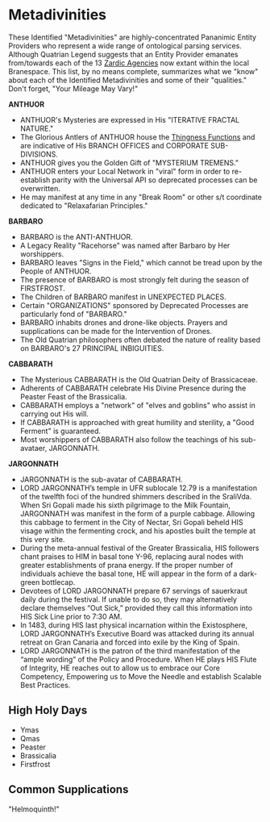 Metadivinities
==============
These Identified "Metadivinities" are highly-concentrated Pananimic Entity Providers who represent a wide range of ontological parsing services. Although Quatrian Legend suggests that an Entity Provider emanates from/towards each of the 13 [Zardic Agencies](https://medium.com/life-in-pantarctica/meet-the-13-zardic-agencies-who-issued-forth-from-exceos-hyper-being-this-peaster-holiday-f63ade8e61e7) now extant within the local Branespace. This list, by no means complete, summarizes what we "know" about each of the Identified Metadivinities and some of their "qualities." Don't forget, "Your Mileage May Vary!"

**ANTHUOR**
- ANTHUOR's Mysteries are expressed in His "ITERATIVE FRACTAL NATURE." 
- The Glorious Antlers of ANTHUOR house the [Thingness Functions](https://github.com/EarlyClues/UniversalFreeRealmsStandardProtocols/blob/master/docs/ThingnessFunctions.md) and are indicative of His BRANCH OFFICES and CORPORATE SUB-DIVISIONS.
- ANTHUOR gives you the Golden Gift of "MYSTERIUM TREMENS."
- ANTHUOR enters your Local Network in "viral" form in order to re-establish parity with the Universal API so deprecated processes can be overwritten.
- He may manifest at any time in any "Break Room" or other s/t coordinate dedicated to "Relaxafarian Principles."

**BARBARO**
- BARBARO is the ANTI-ANTHUOR.
- A Legacy Reality "Racehorse" was named after Barbaro by Her worshippers. 
- BARBARO leaves "Signs in the Field," which cannot be tread upon by the People of ANTHUOR.
- The presence of BARBARO is most strongly felt during the season of FIRSTFROST.
- The Children of BARBARO manifest in UNEXPECTED PLACES.
- Certain "ORGANIZATIONS" sponsored by Deprecated Processes are particularly fond of "BARBARO."
- BARBARO inhabits drones and drone-like objects. Prayers and supplications can be made for the Intervention of Drones.
- The Old Quatrian philosophers often debated the nature of reality based on BARBARO's 27 PRINCIPAL INBIGUITIES.

**CABBARATH**
- The Mysterious CABBARATH is the Old Quatrian Deity of Brassicaceae.
- Adherents of CABBARATH celebrate His Divine Presence during the Peaster Feast of the Brassicalia.
- CABBARATH employs a "network" of "elves and goblins" who assist in carrying out His will.
- If CABBARATH is approached with great humility and sterility, a "Good Ferment" is guaranteed.
- Most worshippers of CABBARATH also follow the teachings of his sub-avataer, JARGONNATH.

**JARGONNATH**
- JARGONNATH is the sub-avatar of CABBARATH.
- LORD JARGONNATH’s temple in UFR sublocale 12.79 is a manifestation of the twelfth foci of the hundred shimmers described in the SraliVda. When Sri Gopali made his sixth pilgrimage to the Milk Fountain, JARGONNATH was manifest in the form of a purple cabbage. Allowing this cabbage to ferment in the City of Nectar, Sri Gopali beheld HIS visage within the fermenting crock, and his apostles built the temple at this very site.
- During the meta-annual festival of the Greater Brassicalia, HIS followers chant praises to HIM in basal tone Y-96, replacing aural nodes with greater establishments of prana energy. If the proper number of individuals achieve the basal tone, HE will appear in the form of a dark-green bottlecap.
- Devotees of LORD JARGONNATH prepare 67 servings of sauerkraut daily during the festival. If unable to do so, they may alternatively declare themselves “Out Sick,” provided they call this information into HIS Sick Line prior to 7:30 AM.
- In 1483, during HIS last physical incarnation within the Existosphere, LORD JARGONNATH’s Executive Board was attacked during its annual retreat on Gran Canaria and forced into exile by the King of Spain. 
- LORD JARGONNATH is the patron of the third manifestation of the “ample wording” of the Policy and Procedure. When HE plays HIS Flute of Integrity, HE reaches out to allow us to embrace our Core Competency, Empowering us to Move the Needle and establish Scalable Best Practices.

High Holy Days
--------------
- Ymas
- Qmas
- Peaster
- Brassicalia
- Firstfrost

Common Supplications
--------------------
"Helmoquinth!"
